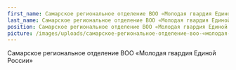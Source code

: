 ```yaml
---
first_name: Самарское региональное отделение ВОО «Молодая гвардия Единой России»
last_name: Самарское региональное отделение ВОО «Молодая гвардия Единой России»
position: Самарское региональное отделение ВОО «Молодая гвардия Единой России»
picture: /images/uploads/самарское-региональное-отделение-воо-«молодая-гвардия-единой-россии».jpg
---
```

Самарское региональное отделение ВОО «Молодая гвардия Единой России»